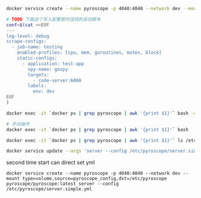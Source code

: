 ```bash
docker service create --name pyroscope -p 4040:4040 --network dev --mount type=volume,source=pyroscope_config,dst=/etc/pyroscope pyroscope/pyroscope:latest server

# TODO 下面这个写入配置暂时没找到自动脚本
conf=$(cat <<EOF
---
log-level: debug
scrape-configs:
  - job-name: testing
    enabled-profiles: [cpu, mem, goroutines, mutex, block]
    static-configs:
      - application: test-app
        spy-name: gospy
        targets:
          - code-server:6060
        labels:
          env: dev
EOF
)

docker exec -it `docker ps | grep pyroscope | awk '{print $1}'` bash -c 'echo "$conf" >> /etc/pyroscope/server-simple.yml'

# 手动操作
docker exec -it `docker ps | grep pyroscope | awk '{print $1}'` bash

docker exec -it `docker ps | grep pyroscope | awk '{print $1}'` ls /etc/pyroscope/

docker service update --args 'server --config /etc/pyroscope/server.simple.yml' pyroscope
```

second time start can direct set yml

`docker service create --name pyroscope -p 4040:4040 --network dev --mount type=volume,source=pyroscope_config,dst=/etc/pyroscope pyroscope/pyroscope:latest server --config /etc/pyroscope/server.simple.yml`